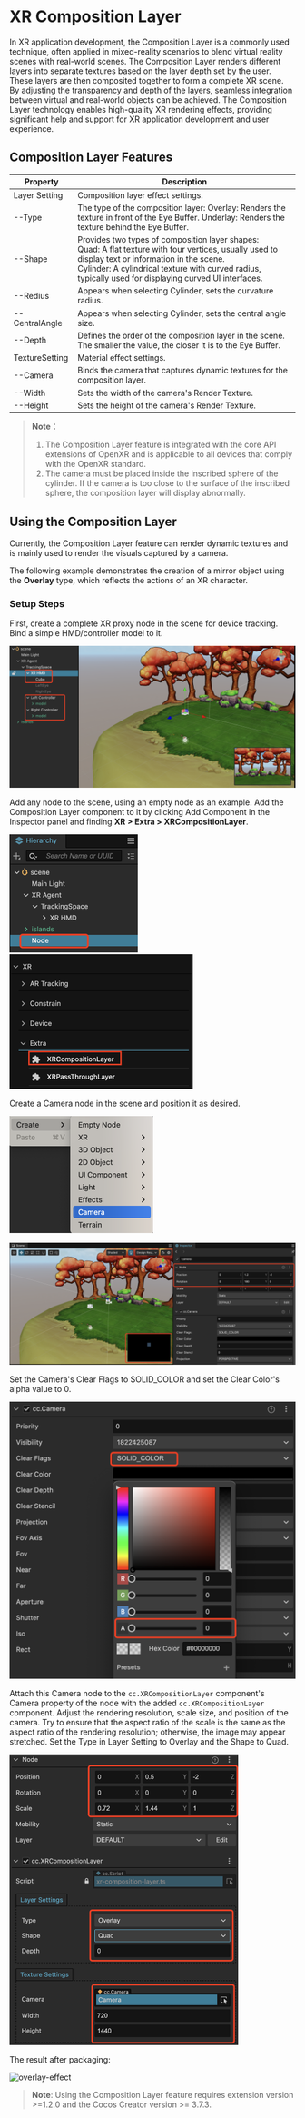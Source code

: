 # XR Composition Layer

In XR application development, the Composition Layer is a commonly used technique, often applied in mixed-reality scenarios to blend virtual reality scenes with real-world scenes. The Composition Layer renders different layers into separate textures based on the layer depth set by the user. These layers are then composited together to form a complete XR scene. By adjusting the transparency and depth of the layers, seamless integration between virtual and real-world objects can be achieved. The Composition Layer technology enables high-quality XR rendering effects, providing significant help and support for XR application development and user experience.

## Composition Layer Features

| Property           | Description                                                         |
| -------------- | ------------------------------------------------------------ |
| Layer Setting  | Composition layer effect settings.                                            |
| --Type         | The type of the composition layer: Overlay: Renders the texture in front of the Eye Buffer. Underlay: Renders the texture behind the Eye Buffer. |
| --Shape        | Provides two types of composition layer shapes: <br />Quad: A flat texture with four vertices, usually used to display text or information in the scene.<br />Cylinder: A cylindrical texture with curved radius, typically used for displaying curved UI interfaces. |
| --Redius       | Appears when selecting Cylinder, sets the curvature radius.      |
| --CentralAngle | Appears when selecting Cylinder, sets the central angle size.      |
| --Depth        | Defines the order of the composition layer in the scene. The smaller the value, the closer it is to the Eye Buffer.   |
| TextureSetting | Material effect settings.                   |
| --Camera       | Binds the camera that captures dynamic textures for the composition layer.        |
| --Width        | Sets the width of the camera's Render Texture.                            |
| --Height       | Sets the height of the camera's Render Texture.           |

> **Note**：
> 1. The Composition Layer feature is integrated with the core API extensions of OpenXR and is applicable to all devices that comply with the OpenXR standard.
> 2. The camera must be placed inside the inscribed sphere of the cylinder. If the camera is too close to the surface of the inscribed sphere, the composition layer will display abnormally.

## Using the Composition Layer

Currently, the Composition Layer feature can render dynamic textures and is mainly used to render the visuals captured by a camera.

The following example demonstrates the creation of a mirror object using the **Overlay** type, which reflects the actions of an XR character.

### Setup Steps

First, create a complete XR proxy node in the scene for device tracking. Bind a simple HMD/controller model to it.

![xr-composition-layer/create-xr-actor.png](xr-composition-layer/create-xr-actor.png)

Add any node to the scene, using an empty node as an example. Add the Composition Layer component to it by clicking Add Component in the Inspector panel and finding **XR > Extra > XRCompositionLayer**.

<img src="./xr-composition-layer/add-empty-node.png" style="zoom:50%;" />

<img src="./xr-composition-layer/add-composition-comp.png" alt="add-composition-comp" style="zoom:50%;" />

Create a Camera node in the scene and position it as desired.

<img src="./xr-composition-layer/add-camera.png" style="zoom:50%;" />

![xr-composition-layer/change-camera-pos.png](xr-composition-layer/change-camera-pos.png)

Set the Camera's Clear Flags to SOLID_COLOR and set the Clear Color's alpha value to 0.

<img src="./xr-composition-layer/set-clear-flags.png" style="zoom:50%;" />

Attach this Camera node to the `cc.XRCompositionLayer` component's Camera property of the node with the added `cc.XRCompositionLayer` component. Adjust the rendering resolution, scale size, and position of the camera. Try to ensure that the aspect ratio of the scale is the same as the aspect ratio of the rendering resolution; otherwise, the image may appear stretched. Set the Type in Layer Setting to Overlay and the Shape to Quad.

<img src="./xr-composition-layer/config-compositionlayer.png"  style="zoom:50%;" />

The result after packaging:

![overlay-effect](xr-composition-layer/overlay-effect.gif)

> **Note**: Using the Composition Layer feature requires extension version >=1.2.0 and the Cocos Creator version >= 3.7.3.
